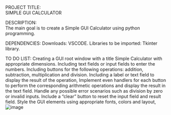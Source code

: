 PROJECT TITLE:  
SIMPLE GUI CALCULATOR 

DESCRIPTION:  
The main goal is to create a Simple GUI Calculator using python programming.

DEPENDENCIES:
Downloads:  VSCODE.
Libraries to be imported:  Tkinter library.

TO DO LIST:
Creating a GUI root window with a title Simple Calculator with appropriate dimensions.
Including text fields or input fields to enter the numbers.
Including buttons for the following operations: addition, subtraction, multiplication and division.
Including a label or text field to display the result of the operation,
Implement even handlers for each button to perform the corresponding arithmetic operations and display the result in the text field.
Handle any possible error scenarios such as division by zero or invalid inputs.
Include a “clear” button to reset the input field and result field.
Style the GUI elements using appropriate fonts, colors and layout,![image](https://github.com/SUJANAKUMARI/PROJECT1/assets/162315739/c010a64a-d853-4697-8b6d-39573f23ff87)




